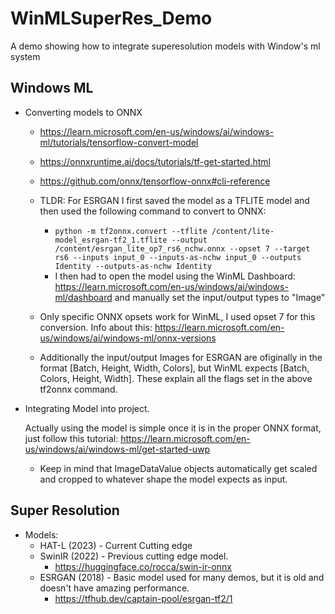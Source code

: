 # WinMLSuperRes_Demo
A demo showing how to integrate superesolution models with Window's ml system

## Windows ML

* Converting models to ONNX
    * https://learn.microsoft.com/en-us/windows/ai/windows-ml/tutorials/tensorflow-convert-model
    * https://onnxruntime.ai/docs/tutorials/tf-get-started.html
    * https://github.com/onnx/tensorflow-onnx#cli-reference
    * TLDR: For ESRGAN I first saved the model as a TFLITE model and then used the following command to convert to ONNX:
        * ``python -m tf2onnx.convert --tflite /content/lite-model_esrgan-tf2_1.tflite --output /content/esrgan_lite_op7_rs6_nchw.onnx --opset 7 --target rs6 --inputs input_0 --inputs-as-nchw input_0 --outputs Identity --outputs-as-nchw Identity``
        *  I then had to open the model using the WinML Dashboard: https://learn.microsoft.com/en-us/windows/ai/windows-ml/dashboard and manually set the input/output types to "Image"
    
   * Only specific ONNX opsets work for WinML, I used opset 7 for this conversion. Info about this: https://learn.microsoft.com/en-us/windows/ai/windows-ml/onnx-versions 
   * Additionally the input/output Images for ESRGAN are ofiginally in the format [Batch, Height, Width, Colors], but WinML expects [Batch, Colors, Height, Width]. These explain all the flags set in the above tf2onnx command.

* Integrating Model into project.

    Actually using the model is simple once it is in the proper ONNX format, just follow this tutorial:
    https://learn.microsoft.com/en-us/windows/ai/windows-ml/get-started-uwp

    * Keep in mind that ImageDataValue objects automatically get scaled and cropped to whatever shape the model expects as input.

## Super Resolution

* Models:
    * HAT-L (2023) - Current Cutting edge
    * SwinIR (2022) - Previous cutting edge model.
        * https://huggingface.co/rocca/swin-ir-onnx
    * ESRGAN (2018) - Basic model used for many demos, but it is old and doesn't have amazing performance. 
        * https://tfhub.dev/captain-pool/esrgan-tf2/1
    